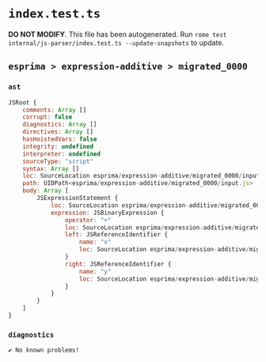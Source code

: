 # `index.test.ts`

**DO NOT MODIFY**. This file has been autogenerated. Run `rome test internal/js-parser/index.test.ts --update-snapshots` to update.

## `esprima > expression-additive > migrated_0000`

### `ast`

```javascript
JSRoot {
	comments: Array []
	corrupt: false
	diagnostics: Array []
	directives: Array []
	hasHoistedVars: false
	integrity: undefined
	interpreter: undefined
	sourceType: "script"
	syntax: Array []
	loc: SourceLocation esprima/expression-additive/migrated_0000/input.js 1:0-2:0
	path: UIDPath<esprima/expression-additive/migrated_0000/input.js>
	body: Array [
		JSExpressionStatement {
			loc: SourceLocation esprima/expression-additive/migrated_0000/input.js 1:0-1:5
			expression: JSBinaryExpression {
				operator: "+"
				loc: SourceLocation esprima/expression-additive/migrated_0000/input.js 1:0-1:5
				left: JSReferenceIdentifier {
					name: "x"
					loc: SourceLocation esprima/expression-additive/migrated_0000/input.js 1:0-1:1 (x)
				}
				right: JSReferenceIdentifier {
					name: "y"
					loc: SourceLocation esprima/expression-additive/migrated_0000/input.js 1:4-1:5 (y)
				}
			}
		}
	]
}
```

### `diagnostics`

```
✔ No known problems!

```
